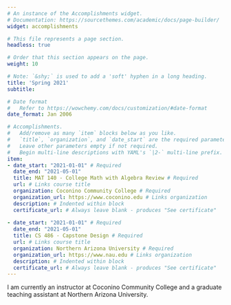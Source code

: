 ```yaml
---
# An instance of the Accomplishments widget.
# Documentation: https://sourcethemes.com/academic/docs/page-builder/
widget: accomplishments

# This file represents a page section.
headless: true

# Order that this section appears on the page.
weight: 10

# Note: `&shy;` is used to add a 'soft' hyphen in a long heading.
title: 'Spring 2021'
subtitle:

# Date format
#   Refer to https://wowchemy.com/docs/customization/#date-format
date_format: Jan 2006

# Accomplishments.
#   Add/remove as many `item` blocks below as you like.
#   `title`, `organization`, and `date_start` are the required parameters.
#   Leave other parameters empty if not required.
#   Begin multi-line descriptions with YAML's `|2-` multi-line prefix.
item:
- date_start: "2021-01-01" # Required
  date_end: "2021-05-01"
  title: MAT 140 - College Math with Algebra Review # Required
  url: # Links course title
  organization: Coconino Community College # Required
  organization_url: https://www.coconino.edu # Links organization
  description: # Indented within block
  certificate_url: # Always leave blank - produces "See certificate"
  
- date_start: "2021-01-01" # Required
  date_end: "2021-05-01"
  title: CS 486 - Capstone Design # Required
  url: # Links course title
  organization: Northern Arizona University # Required
  organization_url: https://www.nau.edu # Links organization
  description: # Indented within block
  certificate_url: # Always leave blank - produces "See certificate"
---
```


I am currently an instructor at Coconino Community College and a graduate teaching assistant at Northern Arizona University. 